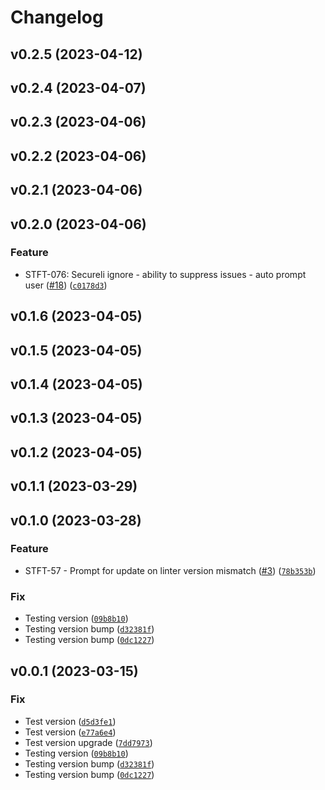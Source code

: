 # Changelog

<!--next-version-placeholder-->

## v0.2.5 (2023-04-12)


## v0.2.4 (2023-04-07)


## v0.2.3 (2023-04-06)


## v0.2.2 (2023-04-06)


## v0.2.1 (2023-04-06)


## v0.2.0 (2023-04-06)
### Feature
* STFT-076: Secureli ignore - ability to suppress issues - auto prompt user ([#18](https://github.com/slalombuild/secureli/issues/18)) ([`c0178d3`](https://github.com/slalombuild/secureli/commit/c0178d3daaaa7f1f00f5ef595b25a1233d76bf2a))

## v0.1.6 (2023-04-05)


## v0.1.5 (2023-04-05)


## v0.1.4 (2023-04-05)


## v0.1.3 (2023-04-05)


## v0.1.2 (2023-04-05)


## v0.1.1 (2023-03-29)


## v0.1.0 (2023-03-28)
### Feature
* STFT-57 - Prompt for update on linter version mismatch ([#3](https://github.com/slalombuild/secureli/issues/3)) ([`78b353b`](https://github.com/slalombuild/secureli/commit/78b353b2bb9bdd20d3f9385649e851087f1e845a))

### Fix
* Testing version ([`09b8b10`](https://github.com/slalombuild/secureli/commit/09b8b10c677a22a94c0fd530256471c453aeb6e1))
* Testing version bump ([`d32381f`](https://github.com/slalombuild/secureli/commit/d32381faf63445a060369500160a79cf77a8e33c))
* Testing version bump ([`0dc1227`](https://github.com/slalombuild/secureli/commit/0dc1227a6f04f6b3b1f1219af73fedb3f0b070f6))

## v0.0.1 (2023-03-15)
### Fix
* Test version ([`d5d3fe1`](https://github.com/slalombuild/secureli/commit/d5d3fe1974a5877713f19e19557ffa44cc0bc8c6))
* Test version ([`e77a6e4`](https://github.com/slalombuild/secureli/commit/e77a6e4955e67157546df9fde99d96fbc6954fb5))
* Test version upgrade ([`7dd7973`](https://github.com/slalombuild/secureli/commit/7dd79730b531b9e7d2dc58c313e22716d34567ab))
* Testing version ([`09b8b10`](https://github.com/slalombuild/secureli/commit/09b8b10c677a22a94c0fd530256471c453aeb6e1))
* Testing version bump ([`d32381f`](https://github.com/slalombuild/secureli/commit/d32381faf63445a060369500160a79cf77a8e33c))
* Testing version bump ([`0dc1227`](https://github.com/slalombuild/secureli/commit/0dc1227a6f04f6b3b1f1219af73fedb3f0b070f6))

